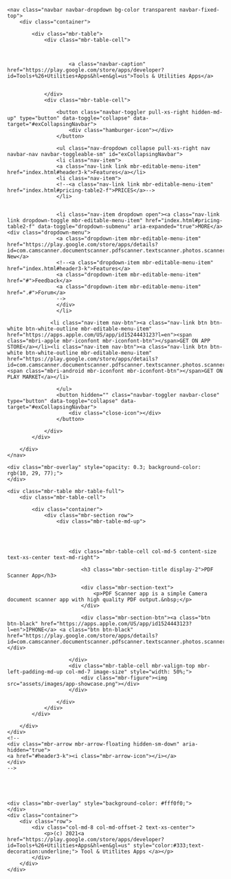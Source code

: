 <html>
<head>
  <meta charset="UTF-8">
  <meta http-equiv="X-UA-Compatible" content="IE=edge">
  <meta name="viewport" content="width=device-width, initial-scale=1">
  <link rel="shortcut icon" href="https://toolsutilities.web.app/index_files/930237.svg" type="image/x-icon">
  <meta name="description" content="Tools & Utilities Apps">
  <title>Tools & Utilities Apps</title>
  <link rel="stylesheet" href="https://fonts.googleapis.com/css?family=Lora:400,700,400italic,700italic&amp;subset=latin">
  <link rel="stylesheet" href="https://fonts.googleapis.com/css?family=Montserrat:400,700">
  <link rel="stylesheet" href="https://fonts.googleapis.com/css?family=Raleway:100,100i,200,200i,300,300i,400,400i,500,500i,600,600i,700,700i,800,800i,900,900i">
  <link rel="stylesheet" href="assets/bootstrap-material-design-font/css/material.css">
  <link rel="stylesheet" href="assets/web/assets/mobirise-icons/mobirise-icons.css">
  <link rel="stylesheet" href="assets/et-line-font-plugin/style.css">
  <link rel="stylesheet" href="assets/tether/tether.min.css">
  <link rel="stylesheet" href="assets/bootstrap/css/bootstrap.min.css">
  <link rel="stylesheet" href="assets/dropdown/css/style.css">
  <link rel="stylesheet" href="assets/animate.css/animate.min.css">
  <link rel="stylesheet" href="assets/theme/css/style.css">
  <link rel="stylesheet" href="assets/mobirise/css/mbr-additional.css" type="text/css">
  
  
  
</head>
<body>
<div id="menu-0" custom-code="true"><section>

    <nav class="navbar navbar-dropdown bg-color transparent navbar-fixed-top">
        <div class="container">

            <div class="mbr-table">
                <div class="mbr-table-cell">

                    
                        
                        <a class="navbar-caption" href="https://play.google.com/store/apps/developer?id=Tools+%26+Utilities+Apps&hl=en&gl=us">Tools & Utilities Apps</a>
                    

                </div>
                <div class="mbr-table-cell">

                    <button class="navbar-toggler pull-xs-right hidden-md-up" type="button" data-toggle="collapse" data-target="#exCollapsingNavbar">
                        <div class="hamburger-icon"></div>
                    </button>

                    <ul class="nav-dropdown collapse pull-xs-right nav navbar-nav navbar-toggleable-sm" id="exCollapsingNavbar">
					<li class="nav-item">
					<a class="nav-link link mbr-editable-menu-item" href="index.html#header3-k">Features</a></li>
					<li class="nav-item">
					<!--<a class="nav-link link mbr-editable-menu-item" href="index.html#pricing-table2-f">PRICES</a>-->
					</li>


                    <li class="nav-item dropdown open"><a class="nav-link link dropdown-toggle mbr-editable-menu-item" href="index.html#pricing-table2-f" data-toggle="dropdown-submenu" aria-expanded="true">MORE</a><div class="dropdown-menu">
					<a class="dropdown-item mbr-editable-menu-item" href="https://play.google.com/store/apps/details?id=com.camscanner.documentscanner.pdfscanner.textscanner.photos.scanner">What's New</a>
					<!--<a class="dropdown-item mbr-editable-menu-item" href="index.html#header3-k">Features</a>
					<a class="dropdown-item mbr-editable-menu-item" href="#">Feedback</a>
					<a class="dropdown-item mbr-editable-menu-item" href=".#">Forum</a>
					-->
					</div>
					</li>

                  <li class="nav-item nav-btn"><a class="nav-link btn btn-white btn-white-outline mbr-editable-menu-item" href="https://apps.apple.com/US/app/id1524443123?l=en"><span class="mbri-apple mbr-iconfont mbr-iconfont-btn"></span>GET ON APP STORE</a></li><li class="nav-item nav-btn"><a class="nav-link btn btn-white btn-white-outline mbr-editable-menu-item" href="https://play.google.com/store/apps/details?id=com.camscanner.documentscanner.pdfscanner.textscanner.photos.scanner"><span class="mbri-android mbr-iconfont mbr-iconfont-btn"></span>GET ON PLAY MARKET</a></li>

                    </ul>
                    <button hidden="" class="navbar-toggler navbar-close" type="button" data-toggle="collapse" data-target="#exCollapsingNavbar">
                        <div class="close-icon"></div>
                    </button>

                </div>
            </div>

        </div>
    </nav>

</section>

<section class="mbr-section mbr-section-hero mbr-section-full header2 mbr-parallax-background mbr-after-navbar" id="header2-1" style="background-image: url(assets/images/f-mwo-dznni-averie-woodard-2000x2000.jpg);">

    <div class="mbr-overlay" style="opacity: 0.3; background-color: rgb(10, 29, 77);">
    </div>

    <div class="mbr-table mbr-table-full">
        <div class="mbr-table-cell">

            <div class="container">
                <div class="mbr-section row">
                    <div class="mbr-table-md-up">
                        
                        
                        

                        <div class="mbr-table-cell col-md-5 content-size text-xs-center text-md-right">

                            <h3 class="mbr-section-title display-2">PDF Scanner App</h3>

                            <div class="mbr-section-text">
                                <p>PDF Scanner app is a simple Camera document scanner app with high quality PDF output.&nbsp;</p>
                            </div>

                            <div class="mbr-section-btn"><a class="btn btn-black" href="https://apps.apple.com/US/app/id1524443123?l=en">IPHONE</a> <a class="btn btn-black" href="https://play.google.com/store/apps/details?id=com.camscanner.documentscanner.pdfscanner.textscanner.photos.scanner">ANDROID</a> </div>

                        </div>
                        <div class="mbr-table-cell mbr-valign-top mbr-left-padding-md-up col-md-7 image-size" style="width: 50%;">
                            <div class="mbr-figure"><img src="assets/images/app-showcase.png"></div>
                        </div>

                    </div>
                </div>
            </div>

        </div>
    </div>
    <!--
    <div class="mbr-arrow mbr-arrow-floating hidden-sm-down" aria-hidden="true"> 
	<a href="#header3-k"><i class="mbr-arrow-icon"></i></a>
	</div>
    -->
</section>

<!--


<section class="mbr-section mbr-section__container article" id="header3-k" style="background-color: rgb(244, 244, 244); padding-top: 60px; padding-bottom: 0px;">
    <div class="container">
        <div class="row">
            <div class="col-xs-12">
                <h3 class="mbr-section-title display-2">COOL APP OVERVIEW</h3>
                
            </div>
        </div>
    </div>
</section>

<section class="mbr-section article mbr-section__container" id="content1-j" style="background-color: rgb(244, 244, 244); padding-top: 20px; padding-bottom: 20px;">

    <div class="container">
        <div class="row">
            <div class="col-xs-12 lead">This app is so cool and great and helps to solve so many problems. Ut elementum hendrerit semper. In consectetur mauris ut mi vulputate, eget finibus dui dapibus. Donec porttitor interdum gravida. Vestibulum sagittis, ex vitae sollicitudin mattis, elit neque mattis augue, eget fringilla libero sem eget ante. Nulla non maximus quam.&nbsp;</div>
        </div>
    </div>

</section>

<section class="mbr-cards mbr-section mbr-section-nopadding" id="features1-e" style="background-color: rgb(244, 244, 244);">

        

    <div class="mbr-cards-row row striped">

        <div class="mbr-cards-col col-xs-12 col-lg-3" style="padding-top: 80px; padding-bottom: 80px;">
            <div class="container">
                <div class="card cart-block">
                    <div class="card-img"><img src="assets/images/interface-screenshot0-1.jpg" class="card-img-top"></div>
                    <div class="card-block">
                        <h4 class="card-title">Cool notifications</h4>
                        <h5 class="card-subtitle">Boostrap</h5>
                        <p class="card-text">Bootstrap 4 has been noted as one of the most reliable and proven frameworks and Mobirise has been equipped to develop websites using this framework.</p>
                        
                    </div>
                </div>
            </div>
        </div>
        <div class="mbr-cards-col col-xs-12 col-lg-3" style="padding-top: 80px; padding-bottom: 80px;">
            <div class="container">
                <div class="card cart-block">
                    <div class="card-img"><img src="assets/images/interface-screenshot2.jpg" class="card-img-top"></div>
                    <div class="card-block">
                        <h4 class="card-title">Responsive</h4>
                        <h5 class="card-subtitle">One of Bootstrap 4's big points</h5>
                        <p class="card-text">One of Bootstrap 4's big points is responsiveness and Mobirise makes effective use of this by generating highly responsive website for you.</p>
                        
                    </div>
                </div>
            </div>
        </div>
        <div class="mbr-cards-col col-xs-12 col-lg-3" style="padding-top: 80px; padding-bottom: 80px;">
            <div class="container">
                <div class="card cart-block">
                    <div class="card-img"><img src="assets/images/interface-screenshot1.jpg" class="card-img-top"></div>
                    <div class="card-block">
                        <h4 class="card-title">Web Fonts</h4>
                        <h5 class="card-subtitle">Google has a highly exhaustive list of fonts</h5>
                        <p class="card-text">Google has a highly exhaustive list of fonts compiled into its web font platform and Mobirise makes it easy for you to use them on your website easily and freely.</p>
                        
                    </div>
                </div>
            </div>
        </div>
        <div class="mbr-cards-col col-xs-12 col-lg-3" style="padding-top: 80px; padding-bottom: 80px;">
            <div class="container">
                <div class="card cart-block">
                    <div class="card-img"><img src="assets/images/interface-screenshot3.jpg" class="card-img-top"></div>
                    <div class="card-block">
                        <h4 class="card-title">Unlimited Sites</h4>
                        <h5 class="card-subtitle">Mobirise gives you the freedom to develop</h5>
                        <p class="card-text">Mobirise gives you the freedom to develop as many websites as you like given the fact that it is a desktop app.</p>
                        
                    </div>
                </div>
            </div>
        </div>
        
        
    </div>
</section>

<section class="mbr-section" id="msg-box4-6" style="background-color: rgb(255, 255, 255); padding-top: 120px; padding-bottom: 120px;">

    
    <div class="container">
        <div class="row">
            <div class="mbr-table-md-up">

              

              <div class="mbr-table-cell col-md-5 text-xs-center text-md-right content-size">
                  <h3 class="mbr-section-title display-2">A SHORT VIDEO TUTORIAL</h3>
                  <div class="lead">

                    <p>How and why you should try to use this great app.</p>

                  </div>

                  <div><a class="btn btn-black" href="#">IPHONE</a> <a class="btn btn-black" href="#">ANDROID</a></div>
              </div>


              


              <div class="mbr-table-cell mbr-left-padding-md-up mbr-valign-top col-md-7 image-size" style="width: 50%;">
                  <div class="mbr-figure"><iframe class="mbr-embedded-video" src="https://www.youtube.com/embed/Tq7p44IA-1U?rel=0&amp;amp;showinfo=0&amp;autoplay=0&amp;loop=0" width="1280" height="720" frameborder="0" allowfullscreen></iframe></div>
              </div>

            </div>
        </div>
    </div>

</section>

<section class="mbr-cards mbr-section mbr-section-nopadding" id="features4-i" style="background-color: rgb(244, 244, 244);">

    

    <div class="mbr-cards-row row">
        <div class="mbr-cards-col col-xs-12 col-lg-4" style="padding-top: 80px; padding-bottom: 80px;">
            <div class="container">
                <div class="card cart-block">
                    <div class="card-img iconbox"><a href="https://mobirise.com" class="mbri-hearth mbr-iconfont mbr-iconfont-features4" style="color: rgb(233, 165, 211);"></a></div>
                    <div class="card-block">
                        <h4 class="card-title">Made with love</h4>
                        <h5 class="card-subtitle">Bootstrap 4 has been noted</h5>
                        <p class="card-text">Bootstrap 4 has been noted as one of the most reliable and proven frameworks and Mobirise has been equipped to develop websites using this framework.</p>
                        
                    </div>
                </div>
            </div>
        </div>
        <div class="mbr-cards-col col-xs-12 col-lg-4" style="padding-top: 80px; padding-bottom: 80px;">
            <div class="container">
                <div class="card cart-block">
                    <div class="card-img iconbox"><a href="https://mobirise.com" class="mbri-globe-2 mbr-iconfont mbr-iconfont-features4" style="color: rgb(39, 170, 224);"></a></div>
                    <div class="card-block">
                        <h4 class="card-title">Meet people everywhere</h4>
                        <h5 class="card-subtitle">One of Bootstrap 4's big points</h5>
                        <p class="card-text">One of Bootstrap 4's big points is responsiveness and Mobirise makes effective use of this by generating highly responsive website for you.</p>
                        
                    </div>
                </div>
          </div>
        </div>
        <div class="mbr-cards-col col-xs-12 col-lg-4" style="padding-top: 80px; padding-bottom: 80px;">
            <div class="container">
                <div class="card cart-block">
                    <div class="card-img iconbox"><a href="https://mobirise.com" class="mbri-smile-face mbr-iconfont mbr-iconfont-features4" style="color: rgb(193, 193, 193);"></a></div>
                    <div class="card-block">
                        <h4 class="card-title">Web Fonts</h4>
                        <h5 class="card-subtitle">Google has a highly exhaustive list of fonts</h5>
                        <p class="card-text">Google has a highly exhaustive list of fonts compiled into its web font platform and Mobirise makes it easy for you to use them on your website easily and freely.</p>
                        
                    </div>
                </div>
            </div>
        </div>
        
        
        
    </div>
</section>

<section class="mbr-section mbr-background" id="testimonials1-7" style="background-image: url(assets/images/mbr-2000x1333.jpg); padding-top: 120px; padding-bottom: 120px;">

    <div class="mbr-overlay" style="opacity: 0.8; background-color: rgb(255, 255, 255);">
    </div>

        <div class="mbr-section mbr-section__container mbr-section__container--middle">
            <div class="container">
                <div class="row">
                    <div class="col-xs-12 text-xs-center">
                        <h3 class="mbr-section-title display-2">WHAT OUR FANTASTIC USERS SAY</h3>
                        <small class="mbr-section-subtitle">Shape your future web project with sharp design and refine coded functions.</small>
                    </div>
                </div>
            </div>
        </div>


    <div class="mbr-testimonials mbr-section mbr-section-nopadding">
        <div class="container">
            <div class="row">

                <div class="col-xs-12 col-lg-4">

                    <div class="mbr-testimonial card mbr-testimonial-lg">
                        <div class="card-block"><p>“its really very amazing app that makes me finish html page in 3 minutes ( that's usually takes more than 1 hours at least from me if i did it from scratch). i hope to have very big library and plugins for this APP thanks again for your nice application”</p></div>
                        <div class="mbr-author card-footer">
                            <div class="mbr-author-img"><img src="assets/images/ellejmi6dqy-abigail-sisson-160x160.jpg" class="img-circle"></div>
                            <div class="mbr-author-name">Abanoub S.</div>
                            
                        </div>
                    </div>
                </div><div class="col-xs-12 col-lg-4">

                    <div class="mbr-testimonial card mbr-testimonial-lg">
                        <div class="card-block"><p>“First of all hands off to you guys for your effort and nice, super tool. Good work mobirise team. We are expecting the new version soon with advance functionality with full bootstrap design. Great effort and super UI experience with easy drag &amp; drop with no time design bootstrap builder in present web design world.”</p></div>
                        <div class="mbr-author card-footer">
                            <div class="mbr-author-img"><img src="assets/images/fcuj-bvjrrs-alicja-koczaska-160x160.jpg" class="img-circle"></div>
                            <div class="mbr-author-name">Suffian A.</div>
                            
                        </div>
                    </div>
                </div><div class="col-xs-12 col-lg-4">

                    <div class="mbr-testimonial card mbr-testimonial-lg">
                        <div class="card-block"><p>“At first view, looks like a nice innovative tool, i like the great focus and time that was given to the responsive design, i also like the simple and clear drag and drop features. Give me more control over the object's properties and ill be using this tool for more serious projects. Regards.”</p></div>
                        <div class="mbr-author card-footer">
                            <div class="mbr-author-img"><img src="assets/images/fqkbxo2nkq0-sticker-mule-160x160.jpg" class="img-circle"></div>
                            <div class="mbr-author-name">Jhollman C.</div>
                            
                        </div>
                    </div>
                </div>

            </div>

        </div>

    </div>

</section>

<section class="mbr-section" id="pricing-table2-f" style="background-color: rgb(255, 255, 255); padding-top: 120px; padding-bottom: 120px;">

    

    <div class="mbr-section mbr-section__container mbr-section__container--middle">
      <div class="container">
          <div class="row">
              <div class="col-xs-12 text-xs-center">
                  <h3 class="mbr-section-title display-2">HOW MUCH DOES IT COST?</h3>
                  <small class="mbr-section-subtitle">Pricing table with four columns and solid color background.</small>
              </div>
          </div>
      </div>
    </div>

    <div class="mbr-section mbr-section-nopadding mbr-price-table">
      <div class="row">
            <div class="col-xs-12 col-md-6 col-xl-4">
                <div class="mbr-plan card text-xs-center">
                    <div class="mbr-plan-header card-block">
                      
                      <div class="card-title">
                        <h3 class="mbr-plan-title">MONTHLY PLAN</h3>
                        <small class="mbr-plan-subtitle">Description</small>
                      </div>
                      <div class="card-text">
                          <div class="mbr-price">
                            <span class="mbr-price-value">$</span>
                            <span class="mbr-price-figure">1</span><small class="mbr-price-term">/mo.</small>
                          </div>
                          <small class="mbr-plan-price-desc">More details</small>
                      </div>
                    </div>
                    <div class="mbr-plan-body card-block">
                      <div class="mbr-plan-list"><ul class="list-group list-group-flush"><li class="list-group-item">32 GB storage</li><li class="list-group-item">Unlimited users</li><li class="list-group-item">15 GB bandwidth</li></ul></div>
                      <div class="mbr-plan-btn"><a href="#" class="btn btn-black btn-black-outline">DEMO</a></div>
                    </div>
                </div>
            </div>
            <div class="col-xs-12 col-md-6 col-xl-4">
                <div class="mbr-plan card text-xs-center">
                    <div class="mbr-plan-header card-block bg-primary">
                      <div class="mbr-plan-label">HOT!</div>
                      <div class="card-title">
                        <h3 class="mbr-plan-title">QUARTERY PLAN</h3>
                        <small class="mbr-plan-subtitle">Description</small>
                      </div>
                      <div class="card-text">
                          <div class="mbr-price">
                            <span class="mbr-price-value">$</span>
                            <span class="mbr-price-figure">0.75</span><small class="mbr-price-term">/mo.</small>
                          </div>
                          <small class="mbr-plan-price-desc">More details</small>
                      </div>
                    </div>
                    <div class="mbr-plan-body card-block">
                      <div class="mbr-plan-list"><ul class="list-group list-group-flush"><li class="list-group-item">32 GB storage</li><li class="list-group-item">Unlimited users</li><li class="list-group-item">15 GB bandwidth</li></ul></div>
                      <div class="mbr-plan-btn"><a href="#" class="btn btn-black btn-black-outline">DEMO</a></div>
                    </div>
                </div>
            </div>
            <div class="col-xs-12 col-md-6 col-xl-4">
                <div class="mbr-plan card text-xs-center">
                    <div class="mbr-plan-header card-block">
                      
                      <div class="card-title">
                        <h3 class="mbr-plan-title">ANNUAL PLAN</h3>
                        <small class="mbr-plan-subtitle">Description</small>
                      </div>
                      <div class="card-text">
                          <div class="mbr-price">
                            <span class="mbr-price-value">$</span>
                            <span class="mbr-price-figure">0.5</span><small class="mbr-price-term">/mo.</small>
                          </div>
                          <small class="mbr-plan-price-desc">More details</small>
                      </div>
                    </div>
                    <div class="mbr-plan-body card-block">
                      <div class="mbr-plan-list"><ul class="list-group list-group-flush"><li class="list-group-item">32 GB storage</li><li class="list-group-item">Unlimited users</li><li class="list-group-item">15 GB bandwidth</li></ul></div>
                      <div class="mbr-plan-btn"><a href="#" class="btn btn-black btn-black-outline">DEMO</a></div>
                    </div>
                </div>
            </div>
            
          </div>
    </div>

</section>

<section class="mbr-section article mbr-parallax-background" id="msg-box3-g" style="background-image: url(assets/images/mbr-5.jpg); padding-top: 120px; padding-bottom: 120px;">

    <div class="mbr-overlay" style="opacity: 0.4; background-color: rgb(255, 255, 255);">
    </div>
    <div class="container">
        <div class="row">
            <div class="col-md-8 col-md-offset-2 text-xs-center">
                <h3 class="mbr-section-title display-2">DOWNLOAD NOW</h3>
                
                <div><a class="btn btn-black" href="#">IPHONE</a> <a class="btn btn-black" href="#">ANDROID</a></div>
            </div>
        </div>
    </div>

</section>

-->

<section class="mbr-section article" id="msg-box22-g" style="padding-top: 40px; padding-bottom: 20px;">

    <div class="mbr-overlay" style="background-color: #fff0f0;">
    </div>
    <div class="container">
        <div class="row">
            <div class="col-md-8 col-md-offset-2 text-xs-center">
                <p>(c) 2021<a  href="https://play.google.com/store/apps/developer?id=Tools+%26+Utilities+Apps&hl=en&gl=us" style="color:#333;text-decoration:underline;"> Tool & Utitlites Apps </a></p>
            </div>
        </div>
    </div>

</section>

  <script src="assets/web/assets/jquery/jquery.min.js"></script>
  <script src="assets/tether/tether.min.js"></script>
  <script src="assets/bootstrap/js/bootstrap.min.js"></script>
  <script src="assets/smooth-scroll/smooth-scroll.js"></script>
  <script src="assets/dropdown/js/script.min.js"></script>
  <script src="assets/touch-swipe/jquery.touch-swipe.min.js"></script>
  <script src="assets/viewport-checker/jquery.viewportchecker.js"></script>
  <script src="assets/jarallax/jarallax.js"></script>
  <script src="assets/theme/js/script.js"></script>
  
  
  <input name="animation" type="hidden">
  </body>
</html>
